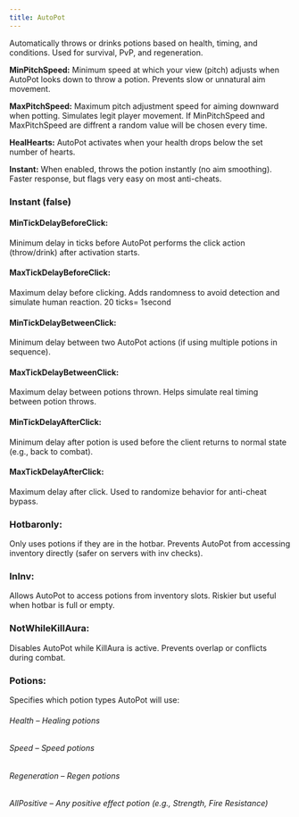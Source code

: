 ```yaml
---
title: AutoPot
---
```


Automatically throws or drinks potions based on health, timing, and conditions. Used for survival, PvP, and regeneration.

**MinPitchSpeed:**
Minimum speed at which your view (pitch) adjusts when AutoPot looks down to throw a potion. Prevents slow or unnatural aim movement.

**MaxPitchSpeed:**
Maximum pitch adjustment speed for aiming downward when potting. Simulates legit player movement. If MinPitchSpeed and MaxPitchSpeed are diffrent a random value will be chosen every time.

**HealHearts:**
AutoPot activates when your health drops below the set number of hearts.

**Instant:**
When enabled, throws the potion instantly (no aim smoothing). Faster response, but flags very easy on most anti-cheats.

### Instant (false)

#### MinTickDelayBeforeClick:
Minimum delay in ticks before AutoPot performs the click action (throw/drink) after activation starts.

#### MaxTickDelayBeforeClick:
Maximum delay before clicking. Adds randomness to avoid detection and simulate human reaction. 20 ticks= 1second

#### MinTickDelayBetweenClick:
Minimum delay between two AutoPot actions (if using multiple potions in sequence).

#### MaxTickDelayBetweenClick:
Maximum delay between potions thrown. Helps simulate real timing between potion throws.

#### MinTickDelayAfterClick:
Minimum delay after potion is used before the client returns to normal state (e.g., back to combat).

#### MaxTickDelayAfterClick:
Maximum delay after click. Used to randomize behavior for anti-cheat bypass.

### Hotbaronly:
Only uses potions if they are in the hotbar. Prevents AutoPot from accessing inventory directly (safer on servers with inv checks).

### InInv:
Allows AutoPot to access potions from inventory slots. Riskier but useful when hotbar is full or empty.

### NotWhileKillAura:
Disables AutoPot while KillAura is active. Prevents overlap or conflicts during combat.

### Potions:
Specifies which potion types AutoPot will use:

###### Health – Healing potions

###### Speed – Speed potions

###### Regeneration – Regen potions

###### AllPositive – Any positive effect potion (e.g., Strength, Fire Resistance)